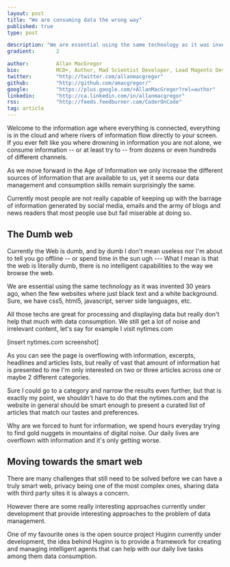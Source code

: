 ```yaml
---
layout: post
title: "We are consuming data the wrong way"
published: true
type: post

description: "We are essential using the same technology as it was invented 30 years ago, when the few websites where just black text and a white background. Sure, we have css5, html5, javascript, server side languages, etc."
gradient: 		2

author: 		Allan MacGregor
bio: 			MCD+, Author, Mad Scientist Developer, Lead Magento Developer @demacmedia.
twitter: 		"http://twitter.com/allanmacgregor"
github: 		"http://github.com/amacgregor/"
google: 		"https://plus.google.com/+AllanMacGregor?rel=author"
linkedin: 		"http://ca.linkedin.com/in/allanmacgregor"
rss: 			"http://feeds.feedburner.com/CoderOnCode"
tag: article
---
```

	
Welcome to the  information age where everything is connected, everything is in the cloud and where rivers of information flow directly to your screen. 
If you ever felt like you where drowning in information you are not alone, we consume information -- or at least try to -- from dozens or even hundreds of different channels.



As we move forward in the Age of Information we only increase the different sources of information that are available to us, yet it seems our data management and consumption skills remain surprisingly the same.

Currently most people are not really capable of keeping up with the barrage of information generated by social media, emails and the army of blogs and news readers that most people use but fail miserable at doing so.

## The Dumb web
Currently the Web is dumb, and by dumb I don't mean useless nor I'm about to tell you go offline -- or spend time in the sun ugh --- What I mean is that the web is literally dumb, there is no intelligent capabilities to the way we browse the web.

We are essential using the same technology as it was invented 30 years ago, when the few websites where just black text and a white background. Sure, we have css5, html5, javascript, server side languages, etc.

All those techs are great for processing and displaying data but really don't help that much with data consumption. We still get a lot of noise and irrelevant content, let's say for example I visit nytimes.com 

[insert nytimes.com screenshot]

As you can see the page is overflowing with information, excerpts, headlines and articles lists, but really of vast that amount of information hat is presented to me I'm only interested on two or three articles across one or maybe 2 different categories.

Sure I could go to a category and narrow the results even further, but that is exactly my point, we shouldn't have to do that the nytimes.com and the website in general should be smart enough to present a curated list of articles that match our tastes and preferences.

Why are we forced to hunt for information, we spend hours everyday trying to find gold nuggets in mountains of digital noise. Our daily lives are overflown with information and it's only getting worse.
 
## Moving towards the smart web

There are many challenges that still need to be solved before we can have a truly smart web, privacy being one of the most complex ones, sharing data with third party sites it is always a concern.

However there are some really interesting approaches currently under development that provide interesting approaches to the problem of data management.

One of my favourite ones is the open source project Huginn currently under development, the idea behind Huginn is to provide a framework for creating and managing intelligent agents that can help with our daily live tasks among them data consumption.


